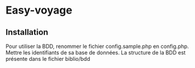 # Easy-voyage

## Installation
Pour utiliser la BDD, renommer le fichier config.sample.php en config.php.
Mettre les identifiants de sa base de données.
La structure de la BDD est présente dans le fichier biblio/bdd